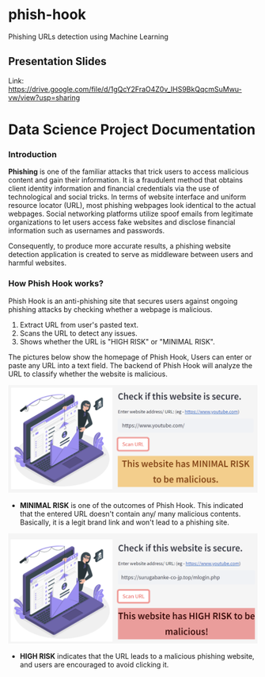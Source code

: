 # phish-hook
 Phishing URLs detection using Machine Learning

## Presentation Slides
Link: https://drive.google.com/file/d/1gQcY2FraO4Z0v_IHS9BkQqcmSuMwu-vw/view?usp=sharing

# Data Science Project Documentation
### Introduction

**Phishing** is one of the familiar attacks that trick users to access malicious content and gain their information. It is a fraudulent method that obtains client identity information and financial credentials via the use of technological and social tricks. In terms of website interface and uniform resource locator (URL), most phishing webpages look identical to the actual webpages. Social networking platforms utilize spoof emails from legitimate organizations to let users access fake websites and disclose financial information such as usernames and passwords. 

Consequently, to produce more accurate results, a phishing website detection application is created to serve as middleware between users and harmful websites.

### How Phish Hook works?
Phish Hook is an anti-phishing site that secures users against ongoing phishing attacks by checking whether a webpage is malicious.
1. Extract URL from user's pasted text.
2. Scans the URL to detect any issues.
3. Shows whether the URL is "HIGH RISK" or "MINIMAL RISK".

The pictures below show the homepage of Phish Hook, Users can enter or paste any URL into a text field. The backend of Phish Hook will analyze the URL to classify whether the website is malicious.

![](https://github.com/WanHanTan/phish-hook/blob/main/images/output1.png?raw=true)
+ **MINIMAL RISK** is one of the outcomes of Phish Hook. This indicated that the entered URL doesn't contain any/ many malicious contents. Basically, it is a legit brand link and won't lead to a phishing site.

![](https://github.com/WanHanTan/phish-hook/blob/main/images/output2.png?raw=true)
+ **HIGH RISK** indicates that the URL leads to a malicious phishing website, and users are encouraged to avoid clicking it.

